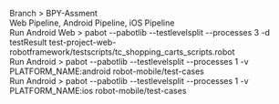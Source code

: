 Branch > BPY-Assment\
Web Pipeline, Android Pipeline, iOS Pipeline\
Run Android Web > pabot --pabotlib --testlevelsplit --processes 3 -d testResult test-project-web-robotframework/testscripts/tc_shopping_carts_scripts.robot\
Run Android >  pabot --pabotlib --testlevelsplit --processes 1 -v PLATFORM_NAME:android robot-mobile/test-cases\
Run Android >  pabot --pabotlib --testlevelsplit --processes 1 -v PLATFORM_NAME:ios robot-mobile/test-cases